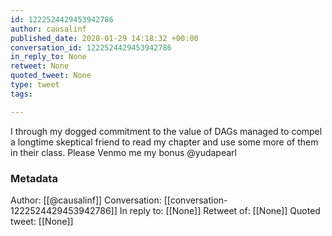 ```yaml
---
id: 1222524429453942786
author: causalinf
published_date: 2020-01-29 14:18:32 +00:00
conversation_id: 1222524429453942786
in_reply_to: None
retweet: None
quoted_tweet: None
type: tweet
tags:

---
```


I through my dogged commitment to the value of DAGs managed to compel a longtime skeptical friend to read my chapter and use some more of them in their class. Please Venmo me my bonus  @yudapearl

### Metadata

Author: [[@causalinf]]
Conversation: [[conversation-1222524429453942786]]
In reply to: [[None]]
Retweet of: [[None]]
Quoted tweet: [[None]]
